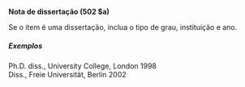**Nota de dissertação (502 $a)**

Se o item é uma dissertação, inclua o tipo de grau, instituição e ano.

##### Exemplos  
Ph.D. diss., University College, London 1998  
Diss., Freie Universität, Berlin 2002